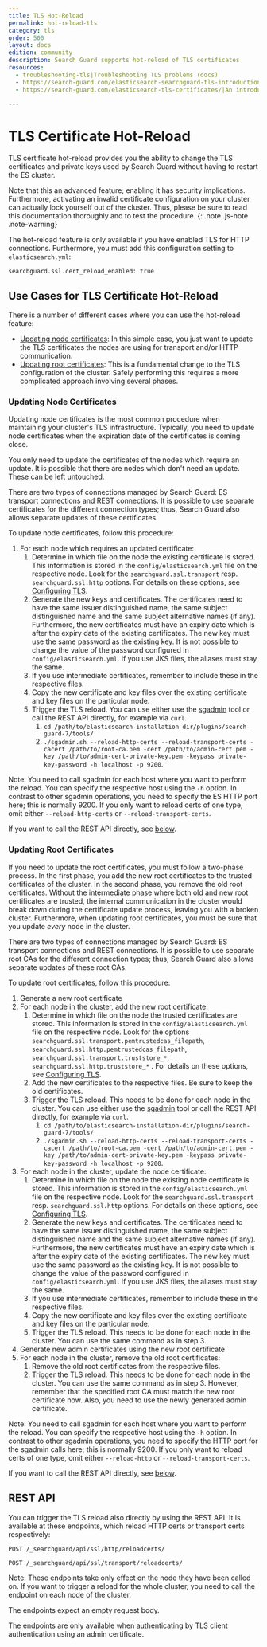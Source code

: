 ```yaml
---
title: TLS Hot-Reload
permalink: hot-reload-tls
category: tls
order: 500
layout: docs
edition: community
description: Search Guard supports hot-reload of TLS certificates 
resources:
  - troubleshooting-tls|Troubleshooting TLS problems (docs)  
  - https://search-guard.com/elasticsearch-searchguard-tls-introduction/|An introduction to TLS (blog post)
  - https://search-guard.com/elasticsearch-tls-certificates/|An introduction to TLS certificates (blog post)

---
```


# TLS Certificate Hot-Reload

TLS certificate hot-reload provides you the ability to change the TLS certificates and private keys used by Search Guard without having to restart the ES cluster.

Note that this an advanced feature; enabling it has security implications. Furthermore, activating an invalid certificate configuration on your cluster can actually lock yourself out of the cluster. Thus, please be sure to read this documentation thoroughly and to test the procedure.
{: .note .js-note .note-warning}

The hot-reload feature is only available if you have enabled TLS for HTTP connections. Furthermore, you must add this configuration setting to `elasticsearch.yml`:

```
searchguard.ssl.cert_reload_enabled: true
```

## Use Cases for TLS Certificate Hot-Reload

There is a number of different cases where you can use the hot-reload feature:

* [Updating node certificates](#updating-node-certificates): In this simple case, you just want to update the TLS certificates the nodes are using for transport and/or HTTP communication. 
* [Updating root certificates](#updating-root-certificates): This is a fundamental change to the TLS configuration of the cluster. Safely performing this requires a more complicated approach involving several phases.

### Updating Node Certificates

Updating node certificates is the most common procedure when maintaining your cluster's TLS infrastructure. Typically, you need to update node certificates when the expiration date of the certificates is coming close. 

You only need to update the certificates of the nodes which require an update. It is possible that there are nodes which don't need an update. These can be left untouched.

There are two types of connections managed by Search Guard: ES transport connections and REST connections. It is possible to use separate certificates for the different connection types; thus, Search Guard also allows separate updates of these certificates.

To update node certificates, follow this procedure:

1. For each node which requires an updated certificate:
	1. Determine in which file on the node the existing certificate is stored. This information is stored in the `config/elasticsearch.yml` file on the respective node. Look for the `searchguard.ssl.transport` resp. `searchguard.ssl.http` options. For details on these options, see [Configuring TLS](tls_configuration.md).
	2. Generate the new keys and certificates. The certificates need to have the same issuer distinguished name, the same subject distinguished name and the same subject alternative names (if any). Furthermore, the new certificates must have an expiry date which is after the expiry date of the existing certificates. The new key must use the same password as the existing key. It is not possible to change the value of the password configured in `config/elasticsearch.yml`. If you use JKS files, the aliases must stay the same.
	3. If you use intermediate certificates, remember to include these in the respective files.
	4. Copy the new certificate and key files over the existing certificate and key files on the particular node.
	5. Trigger the TLS reload. You can use either use the [sgadmin](../docs_configuration_changes/configuration_sgadmin.md) tool or call the REST API directly, for example via `curl`.
		1. `cd /path/to/elasticsearch-installation-dir/plugins/search-guard-7/tools/`
		2. `./sgadmin.sh --reload-http-certs --reload-transport-certs -cacert /path/to/root-ca.pem -cert /path/to/admin-cert.pem -key /path/to/admin-cert-private-key.pem -keypass private-key-password -h localhost -p 9200`.
		
Note: You need to call sgadmin for each host where you want to perform the reload. You can specify the respective host using the `-h` option. In contrast to other sgadmin operations, you need to specify the ES HTTP port here; this is normally 9200. If you only want to reload certs of one type, omit either `--reload-http-certs`   or `--reload-transport-certs`.

If you want to call the REST API directly, see [below](#rest-api).

### Updating Root Certificates

If you need to update the root certificates, you must follow a two-phase process. In the first phase, you add the new root certificates to the trusted certificates of the cluster. In the second phase, you remove the old root certificates. Without the intermediate phase where both old and new root certificates are trusted, the internal communication in the cluster would break down during the certificate update process, leaving you with a broken cluster. Furthermore, when updating root certificates, you must be sure that you update *every* node in the cluster.

There are two types of connections managed by Search Guard: ES transport connections and REST connections. It is possible to use separate root CAs for the different connection types; thus, Search Guard also allows separate updates of these root CAs.

To update root certificates, follow this procedure:

1. Generate a new root certificate 
2. For each node in the cluster, add the new root certificate: 
	1. Determine in which file on the node the trusted certificates are stored. This information is stored in the `config/elasticsearch.yml` file on the respective node. Look for the options `searchguard.ssl.transport.pemtrustedcas_filepath`, `searchguard.ssl.http.pemtrustedcas_filepath`, `searchguard.ssl.transport.truststore_*`, `searchguard.ssl.http.truststore_*` . For details on these options, see [Configuring TLS](tls_configuration.md).
	2. Add the new certificates to the respective files. Be sure to keep the old certificates.
	3. Trigger the TLS reload. This needs to be done for each node in the cluster. You can use either use the [sgadmin](../docs_configuration_changes/configuration_sgadmin.md) tool or call the REST API directly, for example via `curl`.
		1. `cd /path/to/elasticsearch-installation-dir/plugins/search-guard-7/tools/`
		2. `./sgadmin.sh --reload-http-certs --reload-transport-certs -cacert /path/to/root-ca.pem -cert /path/to/admin-cert.pem -key /path/to/admin-cert-private-key.pem -keypass private-key-password -h localhost -p 9200`.
3. For each node in the cluster, update the node certificate:
	1. Determine in which file on the node the existing node certificate is stored. This information is stored in the `config/elasticsearch.yml` file on the respective node. Look for the `searchguard.ssl.transport` resp. `searchguard.ssl.http` options. For details on these options, see [Configuring TLS](tls_configuration.md).
	2. Generate the new keys and certificates. The certificates need to have the same issuer distinguished name, the same subject distinguished name and the same subject alternative names (if any). Furthermore, the new certificates must have an expiry date which is after the expiry date of the existing certificates. The new key must use the same password as the existing key. It is not possible to change the value of the password configured in `config/elasticsearch.yml`. If you use JKS files, the aliases must stay the same.
	3. If you use intermediate certificates, remember to include these in the respective files.
	4. Copy the new certificate and key files over the existing certificate and key files on the particular node.
	5. Trigger the TLS reload. This needs to be done for each node in the cluster.  You can use the same command as in step 3. 		
4. Generate new admin certificates using the new root certificate
5. For each node in the cluster, remove the old root certificates:
	1. Remove the old root certificates from the respective files.
	2. Trigger the TLS reload.  This needs to be done for each node in the cluster. You can use the same command as in step 3. However, remember that the specified root CA must match the new root certificate now. Also, you need to use the newly generated admin certificate.

Note: You need to call sgadmin for each host where you want to perform the reload. You can specify the respective host using the `-h` option. In contrast to other sgadmin operations, you need to specify the HTTP port for the sgadmin calls here; this is normally 9200. If you only want to reload certs of one type, omit either `--reload-http` or `--reload-transport-certs`.

If you want to call the REST API directly, see [below](#rest-api).


## REST API

You can trigger the TLS reload also directly by using the REST API. It is available at these endpoints, which reload HTTP certs or transport certs respectively:

```
POST /_searchguard/api/ssl/http/reloadcerts/	
```

```
POST /_searchguard/api/ssl/transport/reloadcerts/	
```

Note: These endpoints take only effect on the node they have been called on. If you want to trigger a reload for the whole cluster, you need to call the endpoint on each node of the cluster.

The endpoints expect an empty request body.

The endpoints are only available when authenticating by TLS client authentication using an admin certificate.

 